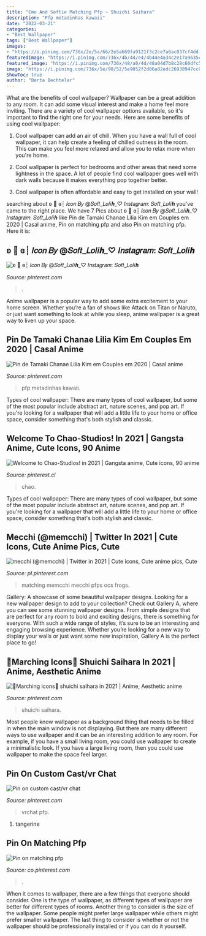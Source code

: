 ```yaml
---
title: "Emo And Softie Matching Pfp ~ Shuichi Saihara"
description: "Pfp metadinhas kawaii"
date: "2022-03-21"
categories:
- "Best Wallpaper"
tags: ["Best Wallpaper"]
images:
- "https://i.pinimg.com/736x/2e/5a/66/2e5a669fa9121f3c2ce7a6ac037cf4dd.jpg"
featuredImage: "https://i.pinimg.com/736x/4b/44/e4/4b44e4a34c2e17a9635cf484d79421ef.jpg"
featured_image: "https://i.pinimg.com/736x/48/a0/4d/48a04d7b8c28c60dfc5ebbcc39e1742e.jpg"
image: "https://i.pinimg.com/736x/5e/90/52/5e9052f2d86a82edc26938947cc05622.jpg"
ShowToc: true
author: "Berta Bechtelar"
---
```



What are the benefits of cool wallpaper?
Wallpaper can be a great addition to any room. It can add some visual interest and make a home feel more inviting. There are a variety of cool wallpaper options available, so it's important to find the right one for your needs. Here are some benefits of using cool wallpaper: 
1. Cool wallpaper can add an air of chill. When you have a wall full of cool wallpaper, it can help create a feeling of chilled outness in the room. This can make you feel more relaxed and allow you to relax more when you're home. 

2. Cool wallpaper is perfect for bedrooms and other areas that need some lightness in the space. A lot of people find cool wallpaper goes well with dark walls because it makes everything pop together better. 

3. Cool wallpaper is often affordable and easy to get installed on your wall!

	

		
searching about ʚ 🌸 ɞ┊ 𝐼𝑐𝑜𝑛 𝐵𝑦 @𝑆𝑜𝑓𝑡_𝐿𝑜𝑙𝑖𝒉_♡ 𝐼𝑛𝑠𝑡𝑎𝑔𝑟𝑎𝑚: 𝑆𝑜𝑓𝑡_𝐿𝑜𝑙𝑖𝒉 you've came to the right place. We have 7 Pics about ʚ 🌸 ɞ┊ 𝐼𝑐𝑜𝑛 𝐵𝑦 @𝑆𝑜𝑓𝑡_𝐿𝑜𝑙𝑖𝒉_♡ 𝐼𝑛𝑠𝑡𝑎𝑔𝑟𝑎𝑚: 𝑆𝑜𝑓𝑡_𝐿𝑜𝑙𝑖𝒉 like Pin de Tamaki Chanae Lilia Kim em Couples em 2020 | Casal anime, Pin on matching pfp and also Pin on matching pfp. Here it is:
		
    
## ʚ 🌸 ɞ┊ 𝐼𝑐𝑜𝑛 𝐵𝑦 @𝑆𝑜𝑓𝑡_𝐿𝑜𝑙𝑖𝒉_♡ 𝐼𝑛𝑠𝑡𝑎𝑔𝑟𝑎𝑚: 𝑆𝑜𝑓𝑡_𝐿𝑜𝑙𝑖𝒉

<img loading=lazy src="https://i.pinimg.com/736x/48/a0/4d/48a04d7b8c28c60dfc5ebbcc39e1742e.jpg" onerror="this.onerror=null;this.src='https://tse3.mm.bing.net/th?id=OIP.ZAL7sFh0t3s1c-aog2NfjgHaHa&amp;pid=15.1';" alt="ʚ 🌸 ɞ┊ 𝐼𝑐𝑜𝑛 𝐵𝑦 @𝑆𝑜𝑓𝑡_𝐿𝑜𝑙𝑖𝒉_♡ 𝐼𝑛𝑠𝑡𝑎𝑔𝑟𝑎𝑚: 𝑆𝑜𝑓𝑡_𝐿𝑜𝑙𝑖𝒉">

_Source: pinterest.com_

>. 

	

Anime wallpaper is a popular way to add some extra excitement to your home screen. Whether you’re a fan of shows like Attack on Titan or Naruto, or just want something to look at while you sleep, anime wallpaper is a great way to liven up your space.

    
## Pin De Tamaki Chanae Lilia Kim Em Couples Em 2020 | Casal Anime

<img loading=lazy src="https://i.pinimg.com/736x/2e/5a/66/2e5a669fa9121f3c2ce7a6ac037cf4dd.jpg" onerror="this.onerror=null;this.src='https://tse1.mm.bing.net/th?id=OIP.vNs_ZPhRNZVJd2cRjGtAsAHaHa&amp;pid=15.1';" alt="Pin de Tamaki Chanae Lilia Kim em Couples em 2020 | Casal anime">

_Source: pinterest.com_

>pfp metadinhas kawaii. 

	

Types of cool wallpaper:
There are many types of cool wallpaper, but some of the most popular include abstract art, nature scenes, and pop art. If you're looking for a wallpaper that will add a little life to your home or office space, consider something that's both stylish and classic.

    
## Welcome To Chao-Studios! In 2021 | Gangsta Anime, Cute Icons, 90 Anime

<img loading=lazy src="https://i.pinimg.com/736x/c4/86/37/c48637c0c0896654b6811ebbbc256372.jpg" onerror="this.onerror=null;this.src='https://tse1.mm.bing.net/th?id=OIP.4CH6jmdnTrz4i4k3cXe4JgHaF3&amp;pid=15.1';" alt="Welcome to Chao-Studios! in 2021 | Gangsta anime, Cute icons, 90 anime">

_Source: pinterest.cl_

>chao. 

	

Types of cool wallpaper:
There are many types of cool wallpaper, but some of the most popular include abstract art, nature scenes, and pop art. If you're looking for a wallpaper that will add a little life to your home or office space, consider something that's both stylish and classic.

    
## Mecchi (@memcchi) | Twitter In 2021 | Cute Icons, Cute Anime Pics, Cute

<img loading=lazy src="https://i.pinimg.com/736x/8d/35/38/8d3538e263260d763860103be9c91519.jpg" onerror="this.onerror=null;this.src='https://tse4.mm.bing.net/th?id=OIP.uOjfNbV6q1URCeEI-JV6XQHaHV&amp;pid=15.1';" alt="mecchi (@memcchi) | Twitter in 2021 | Cute icons, Cute anime pics, Cute">

_Source: pl.pinterest.com_

>matching memcchi mecchi pfps ocs frogs. 

	

Gallery: A showcase of some beautiful wallpaper designs.
Looking for a new wallpaper design to add to your collection? Check out Gallery A, where you can see some stunning wallpaper designs. From simple designs that are perfect for any room to bold and exciting designs, there is something for everyone. With such a wide range of styles, it’s sure to be an interesting and engaging browsing experience. Whether you’re looking for a new way to display your walls or just want some new inspiration, Gallery A is the perfect place to go!





	
	
    
## 🔎Marching Icons🔎 Shuichi Saihara In 2021 | Anime, Aesthetic Anime

<img loading=lazy src="https://i.pinimg.com/736x/49/95/f3/4995f3dc9faced8ce1d99dc92504eecb.jpg" onerror="this.onerror=null;this.src='https://tse1.mm.bing.net/th?id=OIP.9is-jolvsRk8QaDQoB0fgwHaHY&amp;pid=15.1';" alt="🔎Marching icons🔎 shuichi saihara in 2021 | Anime, Aesthetic anime">

_Source: pinterest.com_

>shuichi saihara. 

	

Most people know wallpaper as a background thing that needs to be filled in when the main window is not displaying. But there are many different ways to use wallpaper and it can be an interesting addition to any room. For example, if you have a small living room, you could use wallpaper to create a minimalistic look. If you have a large living room, then you could use wallpaper to make the space feel larger.

    
## Pin On Custom Cast/vr Chat

<img loading=lazy src="https://i.pinimg.com/736x/4b/44/e4/4b44e4a34c2e17a9635cf484d79421ef.jpg" onerror="this.onerror=null;this.src='https://tse3.mm.bing.net/th?id=OIP.5HLhIKQ9hr7mAgmFA17hiAHaNJ&amp;pid=15.1';" alt="Pin on custom cast/vr chat">

_Source: pinterest.com_

>vrchat pfp. 

	

1. tangerine 

    
## Pin On Matching Pfp

<img loading=lazy src="https://i.pinimg.com/736x/5e/90/52/5e9052f2d86a82edc26938947cc05622.jpg" onerror="this.onerror=null;this.src='https://tse2.mm.bing.net/th?id=OIP.kpPqoUH_SMMu9fHTo432igHaHa&amp;pid=15.1';" alt="Pin on matching pfp">

_Source: co.pinterest.com_

>. 

	

When it comes to wallpaper, there are a few things that everyone should consider. One is the type of wallpaper, as different types of wallpaper are better for different types of rooms. Another thing to consider is the size of the wallpaper. Some people might prefer large wallpaper while others might prefer smaller wallpaper. The last thing to consider is whether or not the wallpaper should be professionally installed or if you can do it yourself.

